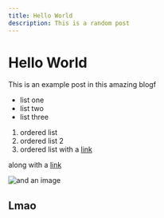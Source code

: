 ```yaml
---
title: Hello World
description: This is a random post
---
```


# Hello World

This is an example post in this amazing blogf

-   list one
-   list two
-   list three

1. ordered list
2. ordered list 2
3. ordered list with a [link](https://google.com)

along with a [link](https://google.com)

![and an image](https://google.com)

## Lmao

